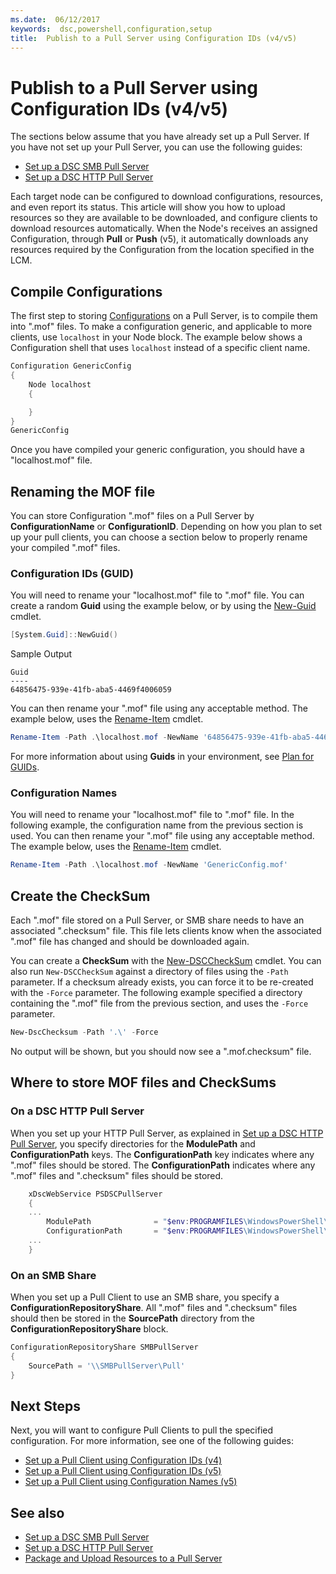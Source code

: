 ```yaml
---
ms.date:  06/12/2017
keywords:  dsc,powershell,configuration,setup
title:  Publish to a Pull Server using Configuration IDs (v4/v5)
---
```


# Publish to a Pull Server using Configuration IDs (v4/v5)

The sections below assume that you have already set up a Pull Server. If you have not set up your Pull Server, you can use the following guides:

- [Set up a DSC SMB Pull Server](pullServerSmb.md)
- [Set up a DSC HTTP Pull Server](pullServer.md)

Each target node can be configured to download configurations, resources, and even report its status. This article will show you how to upload resources so they are available to be downloaded, and configure clients to download resources automatically. When the Node's receives an assigned Configuration, through **Pull** or **Push** (v5), it automatically downloads any resources required by the Configuration from the location specified in the LCM.

## Compile Configurations

The first step to storing [Configurations](configurations.md) on a Pull Server, is to compile them into ".mof" files. To make a configuration generic, and applicable to more clients, use `localhost` in your Node block. The example below shows a Configuration shell that uses `localhost` instead of a specific client name.

```powershell
Configuration GenericConfig
{
    Node localhost
    {

    }
}
GenericConfig
```

Once you have compiled your generic configuration, you should have a "localhost.mof" file.

## Renaming the MOF file

You can store Configuration ".mof" files on a Pull Server by **ConfigurationName** or **ConfigurationID**. Depending on how you plan to set up your pull clients, you can choose a section below to properly rename your compiled ".mof" files.

### Configuration IDs (GUID)

You will need to rename your "localhost.mof" file to "<GUID>.mof" file. You can create a random **Guid** using the example below, or by using the [New-Guid](/powershell/module/microsoft.powershell.utility/new-guid) cmdlet.

```powershell
[System.Guid]::NewGuid()
```

Sample Output

```output
Guid
----
64856475-939e-41fb-aba5-4469f4006059
```

You can then rename your ".mof" file using any acceptable method. The example below, uses the [Rename-Item](/powershell/module/microsoft.powershell.management/rename-item) cmdlet.

```powershell
Rename-Item -Path .\localhost.mof -NewName '64856475-939e-41fb-aba5-4469f4006059.mof'
```

For more information about using **Guids** in your environment, see [Plan for GUIDs](/powershell/dsc/secureserver#guids).

### Configuration Names

You will need to rename your "localhost.mof" file to "<Configuration Name>.mof" file. In the following example, the configuration name from the previous section is used. You can then rename your ".mof" file using any acceptable method. The example below, uses the [Rename-Item](/powershell/module/microsoft.powershell.management/rename-item) cmdlet.

```powershell
Rename-Item -Path .\localhost.mof -NewName 'GenericConfig.mof'
```

## Create the CheckSum

Each ".mof" file stored on a Pull Server, or SMB share needs to have an associated ".checksum" file. This file lets clients know when the associated ".mof" file has changed and should be downloaded again.

You can create a **CheckSum** with the [New-DSCCheckSum](/powershell/module/psdesiredstateconfiguration/new-dscchecksum) cmdlet. You can also run `New-DSCCheckSum` against a directory of files using the `-Path` parameter. If a checksum already exists, you can force it to be re-created with the `-Force` parameter. The following example specified a directory containing the ".mof" file from the previous section, and uses the `-Force` parameter.

```powershell
New-DscChecksum -Path '.\' -Force
```

No output will be shown, but you should now see a "<GUID or Configuration Name>.mof.checksum" file.

## Where to store MOF files and CheckSums

### On a DSC HTTP Pull Server

When you set up your HTTP Pull Server, as explained in [Set up a DSC HTTP Pull Server](pullServer.md), you specify directories for the **ModulePath** and **ConfigurationPath** keys. The **ConfigurationPath** key indicates where any ".mof" files should be stored. The **ConfigurationPath** indicates where any ".mof" files and ".checksum" files should be stored.

```powershell
    xDscWebService PSDSCPullServer
    {
    ...
        ModulePath              = "$env:PROGRAMFILES\WindowsPowerShell\DscService\Modules"
        ConfigurationPath       = "$env:PROGRAMFILES\WindowsPowerShell\DscService\Configuration"
    ...
    }

```

### On an SMB Share

When you set up a Pull Client to use an SMB share, you specify a **ConfigurationRepositoryShare**. All ".mof" files and ".checksum" files should then be stored in the **SourcePath** directory from the **ConfigurationRepositoryShare** block.

```powershell
ConfigurationRepositoryShare SMBPullServer
{
    SourcePath = '\\SMBPullServer\Pull'
}
```

## Next Steps

Next, you will want to configure Pull Clients to pull the specified configuration. For more information, see one of the following guides:

- [Set up a Pull Client using Configuration IDs (v4)](pullClientConfigId4.md)
- [Set up a Pull Client using Configuration IDs (v5)](pullClientConfigId.md)
- [Set up a Pull Client using Configuration Names (v5)](pullClientConfigNames.md)

## See also

- [Set up a DSC SMB Pull Server](pullServerSmb.md)
- [Set up a DSC HTTP Pull Server](pullServer.md)
- [Package and Upload Resources to a Pull Server](package-upload-resources.md)
